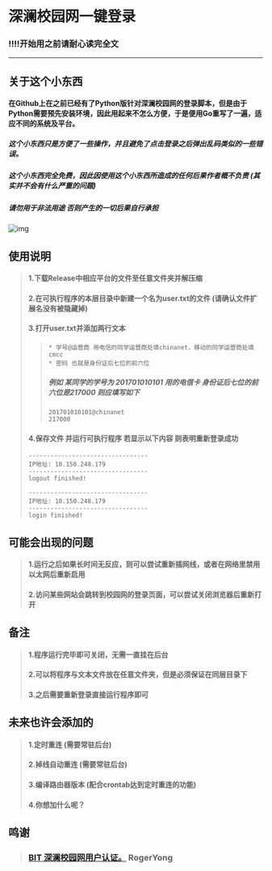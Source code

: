 深澜校园网一键登录
====
### !!!!开始用之前请耐心读完全文

---
## 关于这个小东西
#### 在Github上在之前已经有了Python版针对深澜校园网的登录脚本，但是由于Python需要预先安装环境，因此用起来不怎么方便，于是便用Go重写了一遍，适应不同的系统及平台。
##### 这个小东西只是方便了一些操作，并且避免了点击登录之后弹出乱码类似的一些错误。
##### 这个小东西完全免费，因此因使用这个小东西所造成的任何后果作者概不负责 (其实并不会有什么严重的问题)
##### 请勿用于非法用途 否则产生的一切后果自行承担
![img](http://file.womoe.top/fls/qie.gif)

## 使用说明
> #### 1.下载Release中相应平台的文件至任意文件夹并解压缩
> #### 2.在可执行程序的本层目录中新建一个名为user.txt的文件 (请确认文件扩展名没有被隐藏掉)
> #### 3.打开user.txt并添加两行文本
>>     * 学号@运营商 用电信的同学运营商处填chinanet，移动的同学运营商处填cmcc
>>     * 密码 也就是身份证后七位的前六位
>> ##### 例如 某同学的学号为 201701010101 用的电信卡 身份证后七位的前六位是217000 则应填写如下
>>     201701010101@chinanet
>>     217000
> #### 4.保存文件 并运行可执行程序 若显示以下内容 则表明重新登录成功
> 
>     ---------------------------------
>     IP地址: 10.150.248.179
>     ---------------------------------
>     logout finished!
>     
>     ---------------------------------
>     IP地址: 10.150.248.179
>     ---------------------------------
>     login finished!


## 可能会出现的问题
> #### 1.运行之后如果长时间无反应，则可以尝试重新插网线，或者在网络里禁用以太网后重新启用
> #### 2.访问某些网站会跳转到校园网的登录页面，可以尝试关闭浏览器后重新打开


## 备注
> #### 1.程序运行完毕即可关闭，无需一直挂在后台
> #### 2.可以将程序与文本文件放在任意文件夹，但是必须保证在同层目录下
> #### 3.之后需要重新登录直接运行程序即可


## 未来也许会添加的
> #### 1.定时重连 (需要常驻后台)
> #### 2.掉线自动重连 (需要常驻后台)
> #### 3.编译路由器版本 (配合crontab达到定时重连的功能)
> #### 4.你想加什么呢？


## 鸣谢
> ### [BIT 深澜校园网用户认证。](https://github.com/RogerYong/bit_srun) RogerYong
